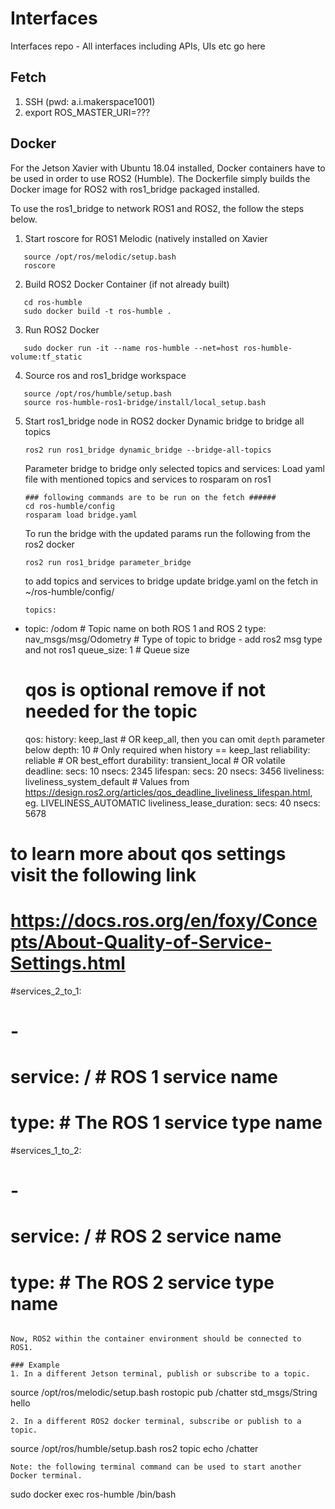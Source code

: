 # Interfaces
Interfaces repo - All interfaces including APIs, UIs etc go here

## Fetch
1. SSH (pwd: a.i.makerspace1001)
2. export ROS_MASTER_URI=???

## Docker
For the Jetson Xavier with Ubuntu 18.04 installed, Docker containers have to be used in order to use ROS2 (Humble). The Dockerfile simply builds the Docker image for ROS2 with ros1_bridge packaged installed.

To use the ros1_bridge to network ROS1 and ROS2, the follow the steps below.

1. Start roscore for ROS1 Melodic (natively installed on Xavier
```
   source /opt/ros/melodic/setup.bash
   roscore
```
2. Build ROS2 Docker Container (if not already built)
```
   cd ros-humble
   sudo docker build -t ros-humble .
```
3. Run ROS2 Docker
```
   sudo docker run -it --name ros-humble --net=host ros-humble-volume:tf_static
```
4. Source ros and ros1_bridge workspace
```
   source /opt/ros/humble/setup.bash
   source ros-humble-ros1-bridge/install/local_setup.bash
```
5. Start ros1_bridge node in ROS2 docker
   Dynamic bridge to bridge all topics
   ```
   ros2 run ros1_bridge dynamic_bridge --bridge-all-topics
   ```
   Parameter bridge to bridge only selected topics and services:
   Load yaml file with mentioned topics and services to rosparam on ros1
   ```
   ### following commands are to be run on the fetch ######
   cd ros-humble/config
   rosparam load bridge.yaml
   ```
   To run the bridge with the updated params run the following from the ros2 docker 
   ```
   ros2 run ros1_bridge parameter_bridge
   ```

   to add topics and services to bridge update bridge.yaml on the fetch in ~/ros-humble/config/ 
   ```
   topics:
  -
    topic: /odom  # Topic name on both ROS 1 and ROS 2
    type: nav_msgs/msg/Odometry # Type of topic to bridge - add ros2 msg type and not ros1
    queue_size: 1  # Queue size
    # qos is optional remove if not needed for the topic
    qos:
      history: keep_last  # OR keep_all, then you can omit `depth` parameter below
      depth: 10  # Only required when history == keep_last
      reliability: reliable  # OR best_effort
      durability: transient_local  # OR volatile
      deadline:
          secs: 10
          nsecs: 2345
      lifespan:
          secs: 20
          nsecs: 3456
      liveliness: liveliness_system_default  # Values from https://design.ros2.org/articles/qos_deadline_liveliness_lifespan.html, eg. LIVELINESS_AUTOMATIC
      liveliness_lease_duration:
          secs: 40
          nsecs: 5678
 # to learn more about qos settings visit the following link
 # https://docs.ros.org/en/foxy/Concepts/About-Quality-of-Service-Settings.html
 #services_2_to_1:
 #  -
 #   service: /  # ROS 1 service name
 #   type:   # The ROS 1 service type name
 #services_1_to_2:
 # -
 #   service: /  # ROS 2 service name
 #   type:  # The ROS 2 service type name

   ```

Now, ROS2 within the container environment should be connected to ROS1.

### Example
1. In a different Jetson terminal, publish or subscribe to a topic.
```
   source /opt/ros/melodic/setup.bash
   rostopic pub /chatter std_msgs/String hello
```
2. In a different ROS2 docker terminal, subscribe or publish to a topic.
```
   source /opt/ros/humble/setup.bash
   ros2 topic echo /chatter
```
Note: the following terminal command can be used to start another Docker terminal.
```
sudo docker exec ros-humble /bin/bash
```
